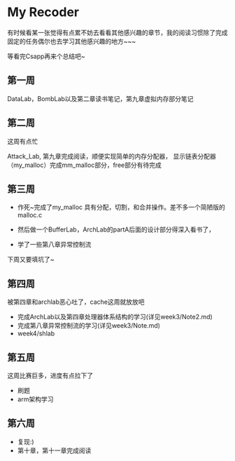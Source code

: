 # My Recoder
有时候看某一张觉得有点累不妨去看看其他感兴趣的章节，我的阅读习惯除了完成固定的任务偶尔也去学习其他感兴趣的地方~~~

等看完Csapp再来个总结吧~ 



## 第一周

DataLab，BombLab以及第二章读书笔记，第九章虚拟内存部分笔记



## 第二周

这周有点忙

Attack_Lab, 第九章完成阅读，顺便实现简单的内存分配器， 显示链表分配器（my_malloc）完成mm_malloc部分，free部分有待完成



## 第三周

+   作死~完成了my_malloc 具有分配，切割，和合并操作。差不多一个简陋版的malloc.c

+   然后做一个BufferLab，ArchLab的partA后面的设计部分得深入看书了，

+   学了一些第八章异常控制流

下周又要填坑了~



## 第四周

被第四章和archlab恶心吐了，cache这周就放放吧

+   完成ArchLab以及第四章处理器体系结构的学习(详见week3/Note2.md)
+   完成第八章异常控制流的学习(详见week3/Note.md)
+   week4/shlab

## 第五周
这周比赛巨多，进度有点拉下了

+ 刷题
+ arm架构学习



## 第六周

+   复现:)
+   第十章，第十一章完成阅读